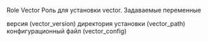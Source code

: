 Role Vector
Роль для установки vector. Задаваемые переменные

версия (vector_version)
директория установки (vector_path)
конфигурационный файл (vector_config)
